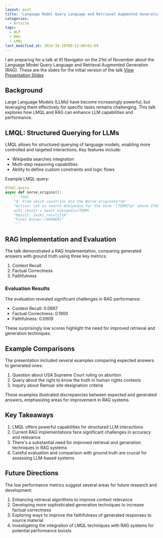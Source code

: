 ```yaml
---
layout: post
title: "Language Model Query Language and Retrieval Augmented Generation"
categories:
  - Article
tags:
  - NLP
  - RAG
  - LMQL
last_modified_at: 2024-10-18T00:12:00+02:00
---
```


I am preparing for a talk at KI Navigator on the 21st of November about the Language Model Query Language and Retrieval Augmented Generation (RAG).
These are the slides for the initial version of the talk
[View Presentation Slides](/assets/rag_lmql_slides_v4.html)

## Background

Large Language Models (LLMs) have become increasingly powerful, but leveraging them effectively for specific tasks remains challenging. This talk explores how LMQL and RAG can enhance LLM capabilities and performance.

## LMQL: Structured Querying for LLMs

LMQL allows for structured querying of language models, enabling more controlled and targeted interactions. Key features include:

- Wikipedia searches integration
- Multi-step reasoning capabilities
- Ability to define custom constraints and logic flows

Example LMQL query:

```python
@lmql.query
async def norse_origins():
    '''lmql
    "Q: From which countries did the Norse originate?\n"
    "Action: Let us search Wikipedia for the term '[TERM]\n" where STOPS_AT(TERM, "'")
    wiki_result = await wikipedia(TERM)
    "Result: {wiki_result}\n"
    "Final Answer:[ANSWER]"
    '''
```

## RAG Implementation and Evaluation

The talk demonstrated a RAG implementation, comparing generated answers with ground truth using three key metrics:

1. Context Recall
2. Factual Correctness
3. Faithfulness

### Evaluation Results

The evaluation revealed significant challenges in RAG performance:

- Context Recall: 0.0667
- Factual Correctness: 0.1900
- Faithfulness: 0.0909

These surprisingly low scores highlight the need for improved retrieval and generation techniques.

## Example Comparisons

The presentation included several examples comparing expected answers to generated ones:

1. Question about USA Supreme Court ruling on abortion
2. Query about the right to know the truth in human rights contexts
3. Inquiry about Ramsar site designation criteria

These examples illustrated discrepancies between expected and generated answers, emphasizing areas for improvement in RAG systems.

## Key Takeaways

1. LMQL offers powerful capabilities for structured LLM interactions
2. Current RAG implementations face significant challenges in accuracy and relevance
3. There's a substantial need for improved retrieval and generation techniques in RAG systems
4. Careful evaluation and comparison with ground truth are crucial for assessing LLM-based systems

## Future Directions

The low performance metrics suggest several areas for future research and development:

1. Enhancing retrieval algorithms to improve context relevance
2. Developing more sophisticated generation techniques to increase factual correctness
3. Exploring ways to improve the faithfulness of generated responses to source material
4. Investigating the integration of LMQL techniques with RAG systems for potential performance boosts
